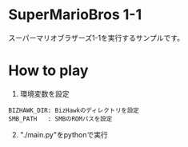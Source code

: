 
# SuperMarioBros 1-1

スーパーマリオブラザーズ1-1を実行するサンプルです。


# How to play

1. 環境変数を設定
```
BIZHAWK_DIR: BizHawkのディレクトリを設定
SMB_PATH   : SMBのROMパスを設定
```

2. "./main.py"をpythonで実行

